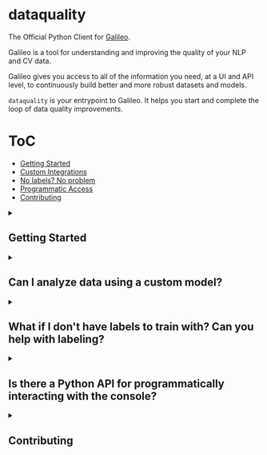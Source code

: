 # dataquality

The Official Python Client for [Galileo](https://rungalileo.io).

Galileo is a tool for understanding and improving the quality of your NLP and CV data.

Galileo gives you access to all of the information you need, at a UI and API level, to continuously build better and more robust datasets and models.

`dataquality` is your entrypoint to Galileo. It helps you start and complete the loop of data quality improvements.

# ToC
* [Getting Started](#getting-started)
* [Custom Integrations](#can-i-analyze-data-using-a-custom-model)
* [No labels? No problem](#what-if-i-dont-have-labels-to-train-with-can-you-help-with-labeling)
* [Programmatic Access](#is-there-a-python-api-for-programmatically-interacting-with-the-console)
* [Contributing](#contributing)


<details>
<summary><h2>Getting Started</h2></summary>

Install the package.
```sh
pip install dataquality
```

Create an account at [Galileo](https://console.cloud.rungalileo.io/sign-up)

Grab your [token](https://console.cloud.rungalileo.io/get-token)

Get your dataset and analyze it with `dq.auto`
(You will be prompted for your token here)
```python
import dataquality as dq

dq.auto(
    train_data="/path/to/train.csv",
    val_data="/path/to/val.csv",
    test_data="/path/to/test.csv",
    project_name="my_first_project",
    run_name="my_first_run",
)
```

☕️ Wait for Galileo to train your model and analyze the results.  
✨ A link to your run will be provided automatically

#### Pro tip: Set your token programmatically for automated workflows
By setting the token, you'll never be prompted to log in
```python
import dataquality as dq

dq.config.token = 'MY-TOKEN'
```
For long-lived flows like CI/CD, see our docs on [environment variables](https://rungalileo.gitbook.io/galileo/python-library-api/environment-variables)

<details>
<summary><h3>What kinds of datasets can I analyze?</h3></summary>

Currently, you can analyze **Text Classification** and **NER**

If you want support for other kinds, [reach out!](https://github.com/rungalileo/dataquality/issues/new?assignees=ben-epstein&labels=enhancement&template=feature.md&title=%5BFEATURE%5D)
</details>

<details>
<summary><h3>Can I use auto with other data forms?</h3></summary>

`auto` params `train_data`, `val_data`, and `test_data` can also take as input pandas dataframes and huggingface dataframes!
</details>

<details>
<summary><h3>What if all my data is in huggingface?</h3></summary>

Use the `hf_data` param to point to a dataset in huggingface
```python
import dataquality as dq

dq.auto(hf_data="rungalileo/emotion")
```
</details>

<details>
<summary><h3>Anything else? Can I learn more?</h3></summary>

Run `help(dq.auto)` for more information on usage<br>
Check out our [docs](https://rungalileo.gitbook.io/galileo/getting-started/add-your-data-to-galileo/dq-auto) for the inspiration behind this methodology.
</details>
</details>


<details>
<summary><h2>Can I analyze data using a custom model?</h2></summary>

Yes! Check out our [full documentation](https://rungalileo.gitbook.io/galileo/getting-started/byom-bring-your-own-model) and [example notebooks](https://rungalileo.gitbook.io/galileo/example-notebooks) on how to integrate your own model with Galileo
</details>


<details>
<summary><h2>What if I don't have labels to train with? Can you help with labeling?</h2></summary>

We have an [app for that](https://github.com/rungalileo/bulk-labeling/)! Currently text classification only, but [reach out](https://github.com/rungalileo/bulk-labeling/issues/new?assignee=ben-epstein) if you want a new modality!<br>

This is currently in development, and not an official part of the Galileo product, but rather an open source tool for the community.

We've built a bulk-labeling tool (and hosted it on streamlit) to help you generate labels quickly using semantic embeddings and text search.

For more info on how it works and how to use it, check out the [open source repo](https://github.com/rungalileo/bulk-labeling/).
</details>


<details>
<summary><h2>Is there a Python API for programmatically interacting with the console?</h2></summary>

Yes! See our docs on [`dq.metrics`](https://rungalileo.gitbook.io/galileo/python-library-api/dq.metrics) to access things like overall metrics, your analyzed dataframe, and even your embeddings.
</details>

<details>
<summary><h2>Contributing</h2></summary>

Read our [contributing doc](./CONTRIBUTING.md)!

